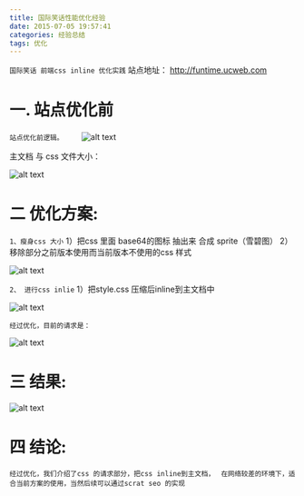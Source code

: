 ```yaml
---
title: 国际笑话性能优化经验
date: 2015-07-05 19:57:41
categories: 经验总结
tags: 优化
---
```


``国际笑话 前端css inline 优化实践``
站点地址： http://funtime.ucweb.com

# 一. 站点优化前
``站点优化前逻辑。``
　　![alt text](http://7xawfk.com1.z0.glb.clouddn.com/m1.png "站点优化前逻辑")

   主文档  与  css 文件大小：

   ![alt text](http://7xawfk.com1.z0.glb.clouddn.com/m2.png "主文档与css大小")

# 二 优化方案:

``1、瘦身css 大小``
   1）把css 里面 base64的图标 抽出来 合成 sprite（雪碧图）
   2）移除部分之前版本使用而当前版本不使用的css 样式

![alt text](http://7xawfk.com1.z0.glb.clouddn.com/m3.png "主文档与css大小")

``2、 进行css inlie``
   1）把style.css 压缩后inline到主文档中

![alt text](http://7xawfk.com1.z0.glb.clouddn.com/m4.png "主文档大小")

``经过优化，目前的请求是：``

![alt text](http://7xawfk.com1.z0.glb.clouddn.com/m5.png "主文档与js大小")

# 三 结果:

![alt text](http://7xawfk.com1.z0.glb.clouddn.com/m6.png "优化后逻辑")


# 四 结论:
``经过优化，我们介绍了css 的请求部分，把css inline到主文档， ``
``在网络较差的环境下，适合当前方案的使用，当然后续可以通过scrat seo 的实现``


